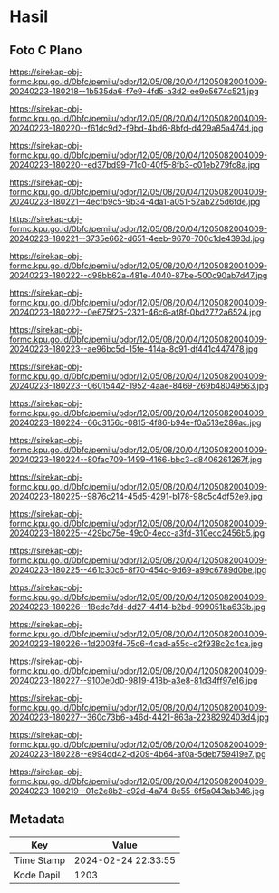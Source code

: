 # Hasil

## Foto C Plano

https://sirekap-obj-formc.kpu.go.id/0bfc/pemilu/pdpr/12/05/08/20/04/1205082004009-20240223-180218--1b535da6-f7e9-4fd5-a3d2-ee9e5674c521.jpg

https://sirekap-obj-formc.kpu.go.id/0bfc/pemilu/pdpr/12/05/08/20/04/1205082004009-20240223-180220--f61dc9d2-f9bd-4bd6-8bfd-d429a85a474d.jpg

https://sirekap-obj-formc.kpu.go.id/0bfc/pemilu/pdpr/12/05/08/20/04/1205082004009-20240223-180220--ed37bd99-71c0-40f5-8fb3-c01eb279fc8a.jpg

https://sirekap-obj-formc.kpu.go.id/0bfc/pemilu/pdpr/12/05/08/20/04/1205082004009-20240223-180221--4ecfb9c5-9b34-4da1-a051-52ab225d6fde.jpg

https://sirekap-obj-formc.kpu.go.id/0bfc/pemilu/pdpr/12/05/08/20/04/1205082004009-20240223-180221--3735e662-d651-4eeb-9670-700c1de4393d.jpg

https://sirekap-obj-formc.kpu.go.id/0bfc/pemilu/pdpr/12/05/08/20/04/1205082004009-20240223-180222--d98bb62a-481e-4040-87be-500c90ab7d47.jpg

https://sirekap-obj-formc.kpu.go.id/0bfc/pemilu/pdpr/12/05/08/20/04/1205082004009-20240223-180222--0e675f25-2321-46c6-af8f-0bd2772a6524.jpg

https://sirekap-obj-formc.kpu.go.id/0bfc/pemilu/pdpr/12/05/08/20/04/1205082004009-20240223-180223--ae96bc5d-15fe-414a-8c91-df441c447478.jpg

https://sirekap-obj-formc.kpu.go.id/0bfc/pemilu/pdpr/12/05/08/20/04/1205082004009-20240223-180223--06015442-1952-4aae-8469-269b48049563.jpg

https://sirekap-obj-formc.kpu.go.id/0bfc/pemilu/pdpr/12/05/08/20/04/1205082004009-20240223-180224--66c3156c-0815-4f86-b94e-f0a513e286ac.jpg

https://sirekap-obj-formc.kpu.go.id/0bfc/pemilu/pdpr/12/05/08/20/04/1205082004009-20240223-180224--80fac709-1499-4166-bbc3-d8406261267f.jpg

https://sirekap-obj-formc.kpu.go.id/0bfc/pemilu/pdpr/12/05/08/20/04/1205082004009-20240223-180225--9876c214-45d5-4291-b178-98c5c4df52e9.jpg

https://sirekap-obj-formc.kpu.go.id/0bfc/pemilu/pdpr/12/05/08/20/04/1205082004009-20240223-180225--429bc75e-49c0-4ecc-a3fd-310ecc2456b5.jpg

https://sirekap-obj-formc.kpu.go.id/0bfc/pemilu/pdpr/12/05/08/20/04/1205082004009-20240223-180225--461c30c6-8f70-454c-9d69-a99c6789d0be.jpg

https://sirekap-obj-formc.kpu.go.id/0bfc/pemilu/pdpr/12/05/08/20/04/1205082004009-20240223-180226--18edc7dd-dd27-4414-b2bd-999051ba633b.jpg

https://sirekap-obj-formc.kpu.go.id/0bfc/pemilu/pdpr/12/05/08/20/04/1205082004009-20240223-180226--1d2003fd-75c6-4cad-a55c-d2f938c2c4ca.jpg

https://sirekap-obj-formc.kpu.go.id/0bfc/pemilu/pdpr/12/05/08/20/04/1205082004009-20240223-180227--9100e0d0-9819-418b-a3e8-81d34ff97e16.jpg

https://sirekap-obj-formc.kpu.go.id/0bfc/pemilu/pdpr/12/05/08/20/04/1205082004009-20240223-180227--360c73b6-a46d-4421-863a-2238292403d4.jpg

https://sirekap-obj-formc.kpu.go.id/0bfc/pemilu/pdpr/12/05/08/20/04/1205082004009-20240223-180228--e994dd42-d209-4b64-af0a-5deb759419e7.jpg

https://sirekap-obj-formc.kpu.go.id/0bfc/pemilu/pdpr/12/05/08/20/04/1205082004009-20240223-180219--01c2e8b2-c92d-4a74-8e55-6f5a043ab346.jpg


## Metadata

| Key        | Value               |
| ---------- | ------------------- |
| Time Stamp | 2024-02-24 22:33:55 |
| Kode Dapil | 1203                |



